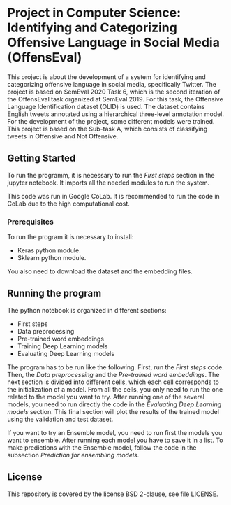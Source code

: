 # Project in Computer Science: Identifying and Categorizing Offensive Language in Social Media (OffensEval)

This project is about the development of a system for identifying and categorizing offensive language in social media, specifically Twitter. The project is based on SemEval 2020 Task 6, which is the second iteration of the OffensEval task organized at SemEval 2019. For this task, the Offensive Language Identification dataset (OLID) is used. The dataset contains English tweets annotated using a hierarchical three-level annotation model. For the development of the project, some different models were trained. This project is based on the Sub-task A, which consists of classifying tweets in Offensive and Not Offensive.

## Getting Started

To run the programm, it is necessary to run the *First steps* section in the jupyter notebook. It imports all the needed modules to run the system.

This code was run in Google CoLab. It is recommended to run the code in CoLab due to the high computational cost. 

### Prerequisites

To run the program it is necessary to install:
- Keras python module.
- Sklearn python module.

You also need to download the dataset and the embedding files.

## Running the program

The python notebook is organized in different sections:
- First steps
- Data preprocessing
- Pre-trained word embeddings
- Training Deep Learning models
- Evaluating Deep Learning models

The program has to be run like the following. First, run the *First steps* code. Then, the *Data preprocessing* and the *Pre-trained word embeddings*. The next section is divided into different cells, which each cell corresponds to the initialization of a model. From all the cells, you only need to run the one related to the model you want to try. After running one of the several models, you need to run directly the code in the *Evaluating Deep Learning models* section. This final section will plot the results of the trained model using the validation and test dataset.

If you want to try an Ensemble model, you need to run first the models you want to ensemble. After running each model you have to save it in a list. To make predictions with the Ensemble model, follow the code in the subsection *Prediction for ensembling models*.

## License

This repository is covered by the license BSD 2-clause, see file LICENSE.

